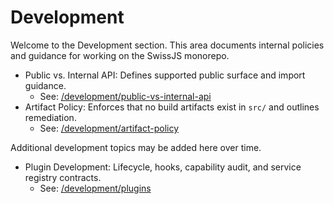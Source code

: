 <!--
Copyright (c) 2024 Themba Mzumara
This file is part of SwissJS Framework. All rights reserved.
Licensed under the MIT License. See LICENSE in the project root for license information.
-->

# Development

Welcome to the Development section. This area documents internal policies and guidance for working on the SwissJS monorepo.

- Public vs. Internal API: Defines supported public surface and import guidance.
  - See: [/development/public-vs-internal-api](./public-vs-internal-api.md)
- Artifact Policy: Enforces that no build artifacts exist in `src/` and outlines remediation.
  - See: [/development/artifact-policy](./artifact-policy.md)

Additional development topics may be added here over time.

- Plugin Development: Lifecycle, hooks, capability audit, and service registry contracts.
  - See: [/development/plugins](./plugins.md)
